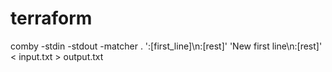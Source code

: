 # terraform

comby -stdin -stdout -matcher . ':[first_line]\n:[rest]' 'New first line\n:[rest]' < input.txt > output.txt

